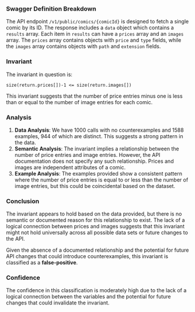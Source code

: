 ### Swagger Definition Breakdown
The API endpoint `/v1/public/comics/{comicId}` is designed to fetch a single comic by its ID. The response includes a `data` object which contains a `results` array. Each item in `results` can have a `prices` array and an `images` array. The `prices` array contains objects with `price` and `type` fields, while the `images` array contains objects with `path` and `extension` fields.

### Invariant
The invariant in question is:

`size(return.prices[])-1 <= size(return.images[])`

This invariant suggests that the number of price entries minus one is less than or equal to the number of image entries for each comic.

### Analysis
1. **Data Analysis**: We have 1000 calls with no counterexamples and 1588 examples, 944 of which are distinct. This suggests a strong pattern in the data.
2. **Semantic Analysis**: The invariant implies a relationship between the number of price entries and image entries. However, the API documentation does not specify any such relationship. Prices and images are independent attributes of a comic.
3. **Example Analysis**: The examples provided show a consistent pattern where the number of price entries is equal to or less than the number of image entries, but this could be coincidental based on the dataset.

### Conclusion
The invariant appears to hold based on the data provided, but there is no semantic or documented reason for this relationship to exist. The lack of a logical connection between prices and images suggests that this invariant might not hold universally across all possible data sets or future changes to the API.

Given the absence of a documented relationship and the potential for future API changes that could introduce counterexamples, this invariant is classified as a **false-positive**.

### Confidence
The confidence in this classification is moderately high due to the lack of a logical connection between the variables and the potential for future changes that could invalidate the invariant.
